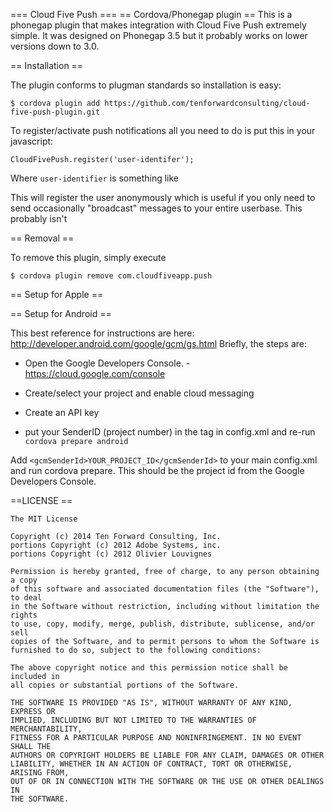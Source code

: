 === Cloud Five Push ===
== Cordova/Phonegap plugin ==
 This is a phonegap plugin that makes integration with Cloud Five Push extremely simple. It was designed on Phonegap 3.5 but it probably works on lower versions down to 3.0. 

== Installation ==

The plugin conforms to plugman standards so installation is easy:

    $ cordova plugin add https://github.com/tenforwardconsulting/cloud-five-push-plugin.git

To register/activate push notifications all you need to do is put this in your javascript:

    CloudFivePush.register('user-identifer');

Where `user-identifier` is something like

This will register the user anonymously which is useful if you only need to send occasionally "broadcast" messages to your entire userbase.  This probably isn't

== Removal == 

To remove this plugin, simply execute 
    
    $ cordova plugin remove com.cloudfiveapp.push


== Setup for Apple ==

== Setup for Android ==

This best reference for instructions are here: http://developer.android.com/google/gcm/gs.html  Briefly, the steps are: 

  * Open the Google Developers Console. - https://cloud.google.com/console

  * Create/select your project and enable cloud messaging

  * Create an API key

  * put your SenderID (project number) in the <gcmSenderId> tag in config.xml and re-run `cordova prepare android`

Add ```<gcmSenderId>YOUR_PROJECT_ID</gcmSenderId>``` to your main config.xml and run cordova prepare.
This should be the project id from the Google Developers Console.


==LICENSE ==

    The MIT License

    Copyright (c) 2014 Ten Forward Consulting, Inc.
    portions Copyright (c) 2012 Adobe Systems, inc.
    portions Copyright (c) 2012 Olivier Louvignes

    Permission is hereby granted, free of charge, to any person obtaining a copy
    of this software and associated documentation files (the "Software"), to deal
    in the Software without restriction, including without limitation the rights
    to use, copy, modify, merge, publish, distribute, sublicense, and/or sell
    copies of the Software, and to permit persons to whom the Software is
    furnished to do so, subject to the following conditions:

    The above copyright notice and this permission notice shall be included in
    all copies or substantial portions of the Software.

    THE SOFTWARE IS PROVIDED "AS IS", WITHOUT WARRANTY OF ANY KIND, EXPRESS OR
    IMPLIED, INCLUDING BUT NOT LIMITED TO THE WARRANTIES OF MERCHANTABILITY,
    FITNESS FOR A PARTICULAR PURPOSE AND NONINFRINGEMENT. IN NO EVENT SHALL THE
    AUTHORS OR COPYRIGHT HOLDERS BE LIABLE FOR ANY CLAIM, DAMAGES OR OTHER
    LIABILITY, WHETHER IN AN ACTION OF CONTRACT, TORT OR OTHERWISE, ARISING FROM,
    OUT OF OR IN CONNECTION WITH THE SOFTWARE OR THE USE OR OTHER DEALINGS IN
    THE SOFTWARE.
